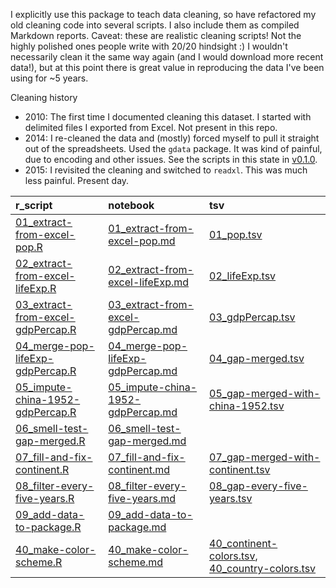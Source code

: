 I explicitly use this package to teach data cleaning, so have refactored my old cleaning code into several scripts. I also include them as compiled Markdown reports. Caveat: these are realistic cleaning scripts! Not the highly polished ones people write with 20/20 hindsight :) I wouldn't necessarily clean it the same way again (and I would download more recent data!), but at this point there is great value in reproducing the data I've been using for ~5 years.

Cleaning history

-   2010: The first time I documented cleaning this dataset. I started with delimited files I exported from Excel. Not present in this repo.
-   2014: I re-cleaned the data and (mostly) forced myself to pull it straight out of the spreadsheets. Used the `gdata` package. It was kind of painful, due to encoding and other issues. See the scripts in this state in [v0.1.0](https://github.com/jennybc/gapminder/tree/v0.1.0/data-raw).
-   2015: I revisited the cleaning and switched to `readxl`. This was much less painful. Present day.

| r\_script                                                               | notebook                                                                  | tsv                                                                                                  |
|:------------------------------------------------------------------------|:--------------------------------------------------------------------------|:-----------------------------------------------------------------------------------------------------|
| [01\_extract-from-excel-pop.R](01_extract-from-excel-pop.R)             | [01\_extract-from-excel-pop.md](01_extract-from-excel-pop.md)             | [01\_pop.tsv](01_pop.tsv)                                                                            |
| [02\_extract-from-excel-lifeExp.R](02_extract-from-excel-lifeExp.R)     | [02\_extract-from-excel-lifeExp.md](02_extract-from-excel-lifeExp.md)     | [02\_lifeExp.tsv](02_lifeExp.tsv)                                                                    |
| [03\_extract-from-excel-gdpPercap.R](03_extract-from-excel-gdpPercap.R) | [03\_extract-from-excel-gdpPercap.md](03_extract-from-excel-gdpPercap.md) | [03\_gdpPercap.tsv](03_gdpPercap.tsv)                                                                |
| [04\_merge-pop-lifeExp-gdpPercap.R](04_merge-pop-lifeExp-gdpPercap.R)   | [04\_merge-pop-lifeExp-gdpPercap.md](04_merge-pop-lifeExp-gdpPercap.md)   | [04\_gap-merged.tsv](04_gap-merged.tsv)                                                              |
| [05\_impute-china-1952-gdpPercap.R](05_impute-china-1952-gdpPercap.R)   | [05\_impute-china-1952-gdpPercap.md](05_impute-china-1952-gdpPercap.md)   | [05\_gap-merged-with-china-1952.tsv](05_gap-merged-with-china-1952.tsv)                              |
| [06\_smell-test-gap-merged.R](06_smell-test-gap-merged.R)               | [06\_smell-test-gap-merged.md](06_smell-test-gap-merged.md)               | []()                                                                                                 |
| [07\_fill-and-fix-continent.R](07_fill-and-fix-continent.R)             | [07\_fill-and-fix-continent.md](07_fill-and-fix-continent.md)             | [07\_gap-merged-with-continent.tsv](07_gap-merged-with-continent.tsv)                                |
| [08\_filter-every-five-years.R](08_filter-every-five-years.R)           | [08\_filter-every-five-years.md](08_filter-every-five-years.md)           | [08\_gap-every-five-years.tsv](08_gap-every-five-years.tsv)                                          |
| [09\_add-data-to-package.R](09_add-data-to-package.R)                   | [09\_add-data-to-package.md](09_add-data-to-package.md)                   | []()                                                                                                 |
| [40\_make-color-scheme.R](40_make-color-scheme.R)                       | [40\_make-color-scheme.md](40_make-color-scheme.md)                       | [40\_continent-colors.tsv](40_continent-colors.tsv), [40\_country-colors.tsv](40_country-colors.tsv) |

